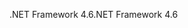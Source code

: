 <span data-ttu-id="db611-101">.NET Framework 4.6</span><span class="sxs-lookup"><span data-stu-id="db611-101">.NET Framework 4.6</span></span>